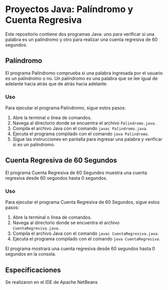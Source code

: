 # Proyectos Java: Palíndromo y Cuenta Regresiva

Este repositorio contiene dos programas Java: uno para verificar si una palabra es un palíndromo y otro para realizar una cuenta regresiva de 60 segundos.

## Palíndromo

El programa Palíndromo comprueba si una palabra ingresada por el usuario es un palíndromo o no. Un palíndromo es una palabra que se lee igual de adelante hacia atrás que de atrás hacia adelante.

### Uso

Para ejecutar el programa Palíndromo, sigue estos pasos:

1. Abre la terminal o línea de comandos.
2. Navega al directorio donde se encuentra el archivo `Palindromo.java`.
3. Compila el archivo Java con el comando `javac Palindromo.java`.
4. Ejecuta el programa compilado con el comando `java Palindromo`.
5. Sigue las instrucciones en pantalla para ingresar una palabra y verificar si es un palíndromo.

## Cuenta Regresiva de 60 Segundos

El programa Cuenta Regresiva de 60 Segundos muestra una cuenta regresiva desde 60 segundos hasta 0 segundos.

### Uso

Para ejecutar el programa Cuenta Regresiva de 60 Segundos, sigue estos pasos:

1. Abre la terminal o línea de comandos.
2. Navega al directorio donde se encuentra el archivo `CuentaRegresiva.java`.
3. Compila el archivo Java con el comando `javac CuentaRegresiva.java`.
4. Ejecuta el programa compilado con el comando `java CuentaRegresiva`.

El programa mostrará una cuenta regresiva desde 60 segundos hasta 0 segundos en la consola.

## Especificaciones

Se realizaron en el IDE de Apache NetBeans


